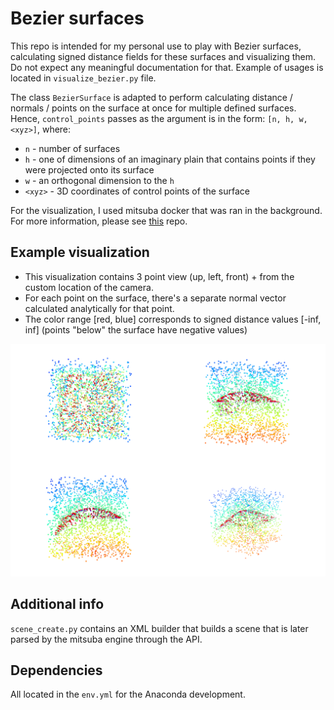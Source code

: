 # Bezier surfaces

This repo is intended for my personal use to play with Bezier surfaces, calculating signed distance fields for these surfaces and visualizing them. Do not expect any meaningful documentation for that. Example of usages is located in `visualize_bezier.py` file. 

The class `BezierSurface` is adapted to perform calculating distance / normals / points on the surface at once for multiple defined surfaces. Hence, `control_points` passes as the argument is in the form: `[n, h, w, <xyz>]`, where:
- `n` - number of surfaces
- `h` - one of dimensions of an imaginary plain that contains points if they were projected onto its surface
- `w` - an orthogonal dimension to the `h`
- `<xyz>` - 3D coordinates of control points of the surface 

For the visualization, I used mitsuba docker that was ran in the background. For more information, please see [this](https://github.com/kacperkan/mitsuba-flask-service) repo.

## Example visualization

- This visualization contains 3 point view (up, left, front) + from the custom location of the camera.
- For each point on the surface, there's a separate normal vector calculated analytically for that point. 
- The color range [red, blue] corresponds to signed distance values [-inf, inf] (points "below" the surface have negative values)

![Example visualization](./img.png)

## Additional info

`scene_create.py` contains an XML builder that builds a scene that is later parsed by the mitsuba engine through the API.

## Dependencies
All located in the `env.yml` for the Anaconda development.


